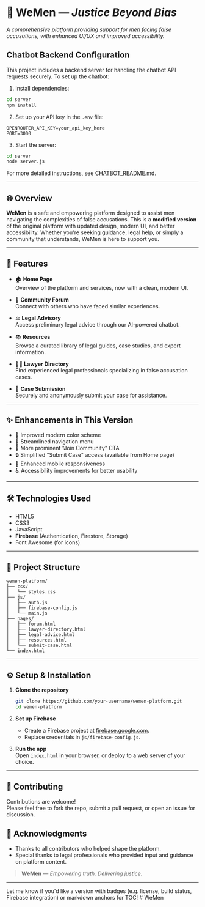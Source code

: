 # 💼 WeMen — *Justice Beyond Bias*

*A comprehensive platform providing support for men facing false accusations, with enhanced UI/UX and improved accessibility.* 

## Chatbot Backend Configuration

This project includes a backend server for handling the chatbot API requests securely. To set up the chatbot:

1. Install dependencies:
```bash
cd server
npm install
```

2. Set up your API key in the `.env` file:
```
OPENROUTER_API_KEY=your_api_key_here
PORT=3000
```

3. Start the server:
```bash
cd server
node server.js
```

For more detailed instructions, see [CHATBOT_README.md](CHATBOT_README.md).

---

## 🌐 Overview

**WeMen** is a safe and empowering platform designed to assist men navigating the complexities of false accusations. This is a **modified version** of the original platform with updated design, modern UI, and better accessibility. Whether you're seeking guidance, legal help, or simply a community that understands, WeMen is here to support you.

---

## 🚀 Features

- 🏠 **Home Page**  
  Overview of the platform and services, now with a clean, modern UI.

- 💬 **Community Forum**  
  Connect with others who have faced similar experiences.

- ⚖️ **Legal Advisory**  
  Access preliminary legal advice through our AI-powered chatbot.

- 📚 **Resources**  
  Browse a curated library of legal guides, case studies, and expert information.

- 👨‍⚖️ **Lawyer Directory**  
  Find experienced legal professionals specializing in false accusation cases.

- 📝 **Case Submission**  
  Securely and anonymously submit your case for assistance.

---

## ✨ Enhancements in This Version

- 🎨 Improved modern color scheme  
- 🧭 Streamlined navigation menu  
- 👥 More prominent "Join Community" CTA  
- 🔒 Simplified "Submit Case" access (available from Home page)  
- 📱 Enhanced mobile responsiveness  
- ♿ Accessibility improvements for better usability  

---

## 🛠️ Technologies Used

- HTML5  
- CSS3  
- JavaScript  
- **Firebase** (Authentication, Firestore, Storage)  
- Font Awesome (for icons)

---

## 📁 Project Structure

```
wemen-platform/
├── css/
│   └── styles.css
├── js/
│   ├── auth.js
│   ├── firebase-config.js
│   └── main.js
├── pages/
│   ├── forum.html
│   ├── lawyer-directory.html
│   ├── legal-advice.html
│   ├── resources.html
│   └── submit-case.html
└── index.html
```

---

## ⚙️ Setup & Installation

1. **Clone the repository**  
   ```bash
   git clone https://github.com/your-username/wemen-platform.git
   cd wemen-platform
   ```

2. **Set up Firebase**  
   - Create a Firebase project at [firebase.google.com](https://firebase.google.com).
   - Replace credentials in `js/firebase-config.js`.

3. **Run the app**  
   Open `index.html` in your browser, or deploy to a web server of your choice.

---

## 🤝 Contributing

Contributions are welcome!  
Please feel free to fork the repo, submit a pull request, or open an issue for discussion.

## 🙏 Acknowledgments

- Thanks to all contributors who helped shape the platform.
- Special thanks to legal professionals who provided input and guidance on platform content.

> **WeMen** — *Empowering truth. Delivering justice.*

---

Let me know if you'd like a version with badges (e.g. license, build status, Firebase integration) or markdown anchors for TOC!
#   W e M e n  
 